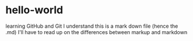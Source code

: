# hello-world
learning GitHub and Git
I understand this is a mark down file (hence the .md)
I'll have to read up on the differences between markup and markdown

